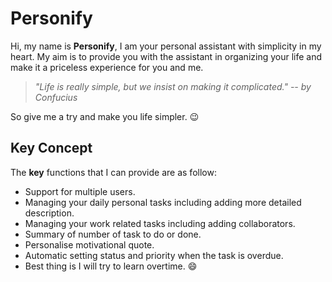 # Personify

Hi, my name is **Personify**, I am your personal assistant with simplicity in my heart. My aim is to provide you with the assistant in organizing your life and make it a priceless experience for you and me.

> _"Life is really simple, but we insist on making it complicated."_
>    _-- by Confucius_

So give me a try and make you life simpler. :wink:

## Key Concept
The **key** functions that I can provide are as follow:
* Support for multiple users.
* Managing your daily personal tasks including adding more detailed description.
* Managing your work related tasks including adding collaborators.
* Summary of number of task to do or done.
* Personalise motivational quote.
* Automatic setting status and priority when the task is overdue.
* Best thing is I will try to learn overtime. :smile: